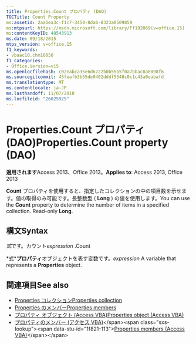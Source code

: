 ```yaml
---
title: Properties.Count プロパティ (DAO)
TOCTitle: Count Property
ms:assetid: 2aa1ea3c-f1c7-3450-8da6-8323a0509859
ms:mtpsurl: https://msdn.microsoft.com/library/Ff192069(v=office.15)
ms:contentKeyID: 48543913
ms.date: 09/18/2015
mtps_version: v=office.15
f1_keywords:
- vbaac10.chm10050
f1_categories:
- Office.Version=v15
ms.openlocfilehash: c02eabca35e6d6722b0b55b5f0a7bbac8a8098f6
ms.sourcegitcommit: 45feafb3b55de0402dddf5548c0c1c43a0eabafd
ms.translationtype: MT
ms.contentlocale: ja-JP
ms.lasthandoff: 11/07/2018
ms.locfileid: "26025925"
---
```

# <a name="propertiescount-property-dao"></a><span data-ttu-id="1f821-102">Properties.Count プロパティ (DAO)</span><span class="sxs-lookup"><span data-stu-id="1f821-102">Properties.Count property (DAO)</span></span>


<span data-ttu-id="1f821-103">**適用されます**Access 2013、Office 2013。</span><span class="sxs-lookup"><span data-stu-id="1f821-103">**Applies to**: Access 2013, Office 2013</span></span>

<span data-ttu-id="1f821-p101">**Count** プロパティを使用すると、指定したコレクションの中の項目数を示せます。値の取得のみ可能です。長整数型 ( **Long** ) の値を使用します。</span><span class="sxs-lookup"><span data-stu-id="1f821-p101">You can use the **Count** property to determine the number of items in a specified collection. Read-only **Long**.</span></span>

## <a name="syntax"></a><span data-ttu-id="1f821-106">構文</span><span class="sxs-lookup"><span data-stu-id="1f821-106">Syntax</span></span>

<span data-ttu-id="1f821-107">*式*です。カウント</span><span class="sxs-lookup"><span data-stu-id="1f821-107">*expression* .Count</span></span>

<span data-ttu-id="1f821-108">\*式\***プロパティ**オブジェクトを表す変数です。</span><span class="sxs-lookup"><span data-stu-id="1f821-108">*expression* A variable that represents a **Properties** object.</span></span>

## <a name="see-also"></a><span data-ttu-id="1f821-109">関連項目</span><span class="sxs-lookup"><span data-stu-id="1f821-109">See also</span></span>

- [<span data-ttu-id="1f821-110">Properties コレクション</span><span class="sxs-lookup"><span data-stu-id="1f821-110">Properties collection</span></span>](properties-collection-dao.md)
- [<span data-ttu-id="1f821-111">Properties のメンバー</span><span class="sxs-lookup"><span data-stu-id="1f821-111">Properties members</span></span>](properties-members-dao.md)
- [<span data-ttu-id="1f821-112">プロパティ オブジェクト (Access VBA)</span><span class="sxs-lookup"><span data-stu-id="1f821-112">Properties object (Access VBA)</span></span>](https://docs.microsoft.com/office/vba/api/Access.Properties)
- <span data-ttu-id="1f821-113">[プロパティのメンバー (アクセス VBA)](https://docs.microsoft.com/previous-versions/office/ff836991(v=office.15))</span><span class="sxs-lookup"><span data-stu-id="1f821-113">[Properties members (Access VBA)](https://docs.microsoft.com/previous-versions/office/ff836991(v=office.15))</span></span>


